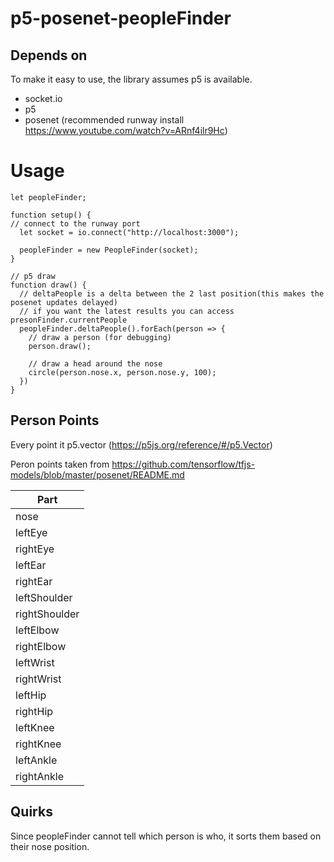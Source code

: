 # p5-posenet-peopleFinder

## Depends on
To make it easy to use, the library assumes p5 is available.
- socket.io
- p5
- posenet (recommended runway install https://www.youtube.com/watch?v=ARnf4ilr9Hc)

# Usage
```
let peopleFinder;

function setup() {
// connect to the runway port
  let socket = io.connect("http://localhost:3000");

  peopleFinder = new PeopleFinder(socket);
}

// p5 draw
function draw() {
  // deltaPeople is a delta between the 2 last position(this makes the posenet updates delayed)
  // if you want the latest results you can access presonFinder.currentPeople
  peopleFinder.deltaPeople().forEach(person => {
    // draw a person (for debugging)
    person.draw();
    
    // draw a head around the nose
    circle(person.nose.x, person.nose.y, 100);
  })
}
```
## Person Points
Every point it p5.vector (https://p5js.org/reference/#/p5.Vector)

Peron points taken from https://github.com/tensorflow/tfjs-models/blob/master/posenet/README.md

| Part |
| -- |
| nose |
| leftEye |
| rightEye |
| leftEar |
| rightEar |
| leftShoulder |
| rightShoulder |
| leftElbow |
| rightElbow |
| leftWrist |
| rightWrist |
| leftHip |
| rightHip |
| leftKnee |
| rightKnee |
| leftAnkle |
| rightAnkle |

## Quirks
Since peopleFinder cannot tell which person is who, it sorts them based on their nose position.
